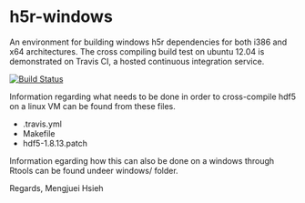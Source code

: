 h5r-windows
===========

An environment for building windows h5r dependencies for both i386 and x64
architectures. The cross compiling build test on ubuntu 12.04 is demonstrated
on Travis CI, a hosted continuous integration service.

[![Build Status](https://travis-ci.org/mjhsieh/h5r-windows.svg?branch=master)](https://travis-ci.org/mjhsieh/h5r-windows)

Information regarding what needs to be done in order to cross-compile hdf5
on a linux VM can be found from these files.
  - .travis.yml
  - Makefile
  - hdf5-1.8.13.patch

Information egarding how this can also be done on a windows through Rtools can
be found undeer windows/ folder.

Regards, Mengjuei Hsieh
